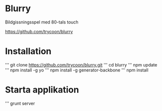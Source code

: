 Blurry
========

Bildgissningsspel med 80-tals touch

https://github.com/trycoon/blurry

# Installation
''' git clone https://github.com/trycoon/blurry.git
''' cd blurry
''' npm update
''' npm install -g yo
''' npm install -g generator-backbone
''' npm install

# Starta applikation
''' grunt server
